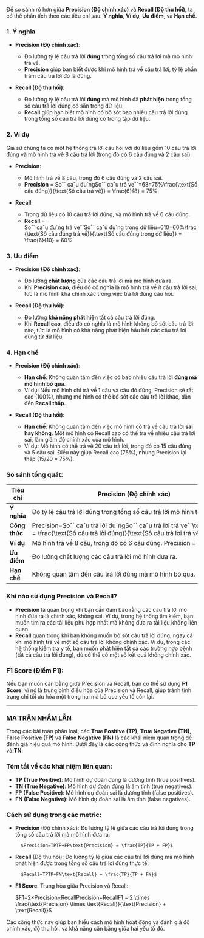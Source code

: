 

Để so sánh rõ hơn giữa **Precision (Độ chính xác)** và **Recall (Độ thu hồi)**, ta có thể phân tích theo các tiêu chí sau: **Ý nghĩa**, **Ví dụ**, **Ưu điểm**, và **Hạn chế**.

### **1. Ý nghĩa**

- **Precision (Độ chính xác)**:
    
    - Đo lường tỷ lệ câu trả lời **đúng** trong tổng số câu trả lời mà mô hình trả về.
    - **Precision** giúp bạn biết được khi mô hình trả về câu trả lời, tỷ lệ phần trăm câu trả lời đó là đúng.
- **Recall (Độ thu hồi)**:
    
    - Đo lường tỷ lệ câu trả lời **đúng** mà mô hình đã **phát hiện** trong tổng số câu trả lời đúng có sẵn trong dữ liệu.
    - **Recall** giúp bạn biết mô hình có bỏ sót bao nhiêu câu trả lời đúng trong tổng số câu trả lời đúng có trong tập dữ liệu.

### **2. Ví dụ**

Giả sử chúng ta có một hệ thống trả lời câu hỏi với dữ liệu gồm 10 câu trả lời đúng và mô hình trả về 8 câu trả lời (trong đó có 6 câu đúng và 2 câu sai).

- **Precision**:
    
    - Mô hình trả về 8 câu, trong đó 6 câu đúng và 2 câu sai.
    - **Precision** = Soˆˊ caˆu đuˊngSoˆˊ caˆu trả veˆˋ=68=75%\frac{\text{Số câu đúng}}{\text{Số câu trả về}} = \frac{6}{8} = 75\%
- **Recall**:
    
    - Trong dữ liệu có 10 câu trả lời đúng, và mô hình trả về 6 câu đúng.
    - **Recall** = Soˆˊ caˆu đuˊng trả veˆˋSoˆˊ caˆu đuˊng trong dữ liệu=610=60%\frac{\text{Số câu đúng trả về}}{\text{Số câu đúng trong dữ liệu}} = \frac{6}{10} = 60\%

### **3. Ưu điểm**

- **Precision (Độ chính xác)**:
    
    - Đo lường **chất lượng** của các câu trả lời mà mô hình đưa ra.
    - Khi **Precision cao**, điều đó có nghĩa là mô hình trả về ít câu trả lời sai, tức là mô hình khá chính xác trong việc trả lời đúng câu hỏi.
- **Recall (Độ thu hồi)**:
    
    - Đo lường **khả năng phát hiện** tất cả câu trả lời đúng.
    - Khi **Recall cao**, điều đó có nghĩa là mô hình không bỏ sót câu trả lời nào, tức là mô hình có khả năng phát hiện hầu hết các câu trả lời đúng từ dữ liệu.

### **4. Hạn chế**

- **Precision (Độ chính xác)**:
    
    - **Hạn chế**: Không quan tâm đến việc có bao nhiêu câu trả lời **đúng mà mô hình bỏ qua**.
    - Ví dụ: Nếu mô hình chỉ trả về 1 câu và câu đó đúng, Precision sẽ rất cao (100%), nhưng mô hình có thể bỏ sót các câu trả lời khác, dẫn đến **Recall thấp**.
- **Recall (Độ thu hồi)**:
    
    - **Hạn chế**: Không quan tâm đến việc mô hình có trả về câu trả lời **sai hay không**. Một mô hình có Recall cao có thể trả về nhiều câu trả lời sai, làm giảm độ chính xác của mô hình.
    - Ví dụ: Mô hình có thể trả về 20 câu trả lời, trong đó có 15 câu đúng và 5 câu sai. Điều này giúp Recall cao (75%), nhưng Precision lại thấp (15/20 = 75%).

### **So sánh tổng quát**:

|**Tiêu chí**|**Precision (Độ chính xác)**|**Recall (Độ thu hồi)**|
|---|---|---|
|**Ý nghĩa**|Đo tỷ lệ câu trả lời đúng trong tổng số câu trả lời mô hình trả về.|Đo tỷ lệ câu trả lời đúng mà mô hình phát hiện trong tổng số câu trả lời đúng có sẵn trong dữ liệu.|
|**Công thức**|Precision=Soˆˊ caˆu trả lời đuˊngSoˆˊ caˆu trả lời trả veˆˋ\text{Precision} = \frac{\text{Số câu trả lời đúng}}{\text{Số câu trả lời trả về}}|Recall=Soˆˊ caˆu trả lời đuˊng trả veˆˋTổng soˆˊ caˆu trả lời đuˊng\text{Recall} = \frac{\text{Số câu trả lời đúng trả về}}{\text{Tổng số câu trả lời đúng}}|
|**Ví dụ**|Mô hình trả về 8 câu, trong đó có 6 câu đúng. Precision = 75%.|Mô hình trả về 6 câu đúng trong tổng số 10 câu đúng. Recall = 60%.|
|**Ưu điểm**|Đo lường chất lượng các câu trả lời mô hình đưa ra.|Đo lường khả năng phát hiện tất cả câu trả lời đúng.|
|**Hạn chế**|Không quan tâm đến câu trả lời đúng mà mô hình bỏ qua.|Không quan tâm đến câu trả lời sai mà mô hình trả về.|

### **Khi nào sử dụng Precision và Recall?**

- **Precision** là quan trọng khi bạn cần đảm bảo rằng các câu trả lời mô hình đưa ra là chính xác, không sai. Ví dụ, trong hệ thống tìm kiếm, bạn muốn tìm ra các tài liệu phù hợp nhất mà không đưa ra tài liệu không liên quan.
- **Recall** quan trọng khi bạn không muốn bỏ sót câu trả lời đúng, ngay cả khi mô hình trả về một số câu trả lời không chính xác. Ví dụ, trong các hệ thống kiểm tra y tế, bạn muốn phát hiện tất cả các trường hợp bệnh (tất cả câu trả lời đúng), dù có thể có một số kết quả không chính xác.

### **F1 Score (Điểm F1)**:

Nếu bạn muốn cân bằng giữa Precision và Recall, bạn có thể sử dụng **F1 Score**, vì nó là trung bình điều hòa của Precision và Recall, giúp tránh tình trạng chỉ tối ưu hóa một trong hai mà bỏ qua yếu tố còn lại.


-------------



### MA TRẬN NHẦM LẪN

Trong các bài toán phân loại, các **True Positive (TP)**, **True Negative (TN)**, **False Positive (FP)** và **False Negative (FN)** là các khái niệm quan trọng để đánh giá hiệu quả mô hình. Dưới đây là các công thức và định nghĩa cho **TP** và **TN**:
### **Tóm tắt về các khái niệm liên quan**:

- **TP (True Positive)**: Mô hình dự đoán đúng là dương tính (true positives).
- **TN (True Negative)**: Mô hình dự đoán đúng là âm tính (true negatives).
- **FP (False Positive)**: Mô hình dự đoán sai là dương tính (false positives).
- **FN (False Negative)**: Mô hình dự đoán sai là âm tính (false negatives).

### **Cách sử dụng trong các metric**:

- **Precision** (Độ chính xác): Đo lường tỷ lệ giữa các câu trả lời đúng trong tổng số câu trả lời mà mô hình đưa ra:
    
	    $Precision=TPTP+FP\text{Precision} = \frac{TP}{TP + FP}$
- **Recall** (Độ thu hồi): Đo lường tỷ lệ giữa các câu trả lời đúng mà mô hình phát hiện được trong tổng số câu trả lời đúng thực tế:
    
	    $Recall=TPTP+FN\text{Recall} = \frac{TP}{TP + FN}$
- **F1 Score**: Trung hòa giữa Precision và Recall:
    
     $F1=2×Precision×RecallPrecision+RecallF1 = 2 \times \frac{\text{Precision} \times \text{Recall}}{\text{Precision} + \text{Recall}}$

Các công thức này giúp bạn hiểu cách mô hình hoạt động và đánh giá độ chính xác, độ thu hồi, và khả năng cân bằng giữa hai yếu tố đó.